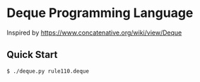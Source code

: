 # Deque Programming Language

Inspired by https://www.concatenative.org/wiki/view/Deque

## Quick Start

```console
$ ./deque.py rule110.deque
```
